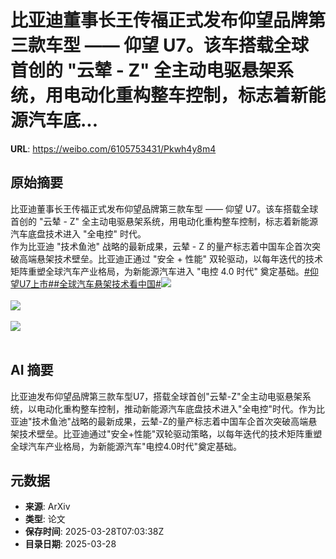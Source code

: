 # 比亚迪董事长王传福正式发布仰望品牌第三款车型 —— 仰望 U7。该车搭载全球首创的 "云辇 - Z" 全主动电驱悬架系统，用电动化重构整车控制，标志着新能源汽车底...

**URL**: https://weibo.com/6105753431/Pkwh4y8m4

## 原始摘要

比亚迪董事长王传福正式发布仰望品牌第三款车型 —— 仰望 U7。该车搭载全球首创的 "云辇 - Z" 全主动电驱悬架系统，用电动化重构整车控制，标志着新能源汽车底盘技术进入 "全电控" 时代。<br>作为比亚迪 "技术鱼池" 战略的最新成果，云辇 - Z 的量产标志着中国车企首次突破高端悬架技术壁垒。比亚迪正通过 "安全 + 性能" 双轮驱动，以每年迭代的技术矩阵重塑全球汽车产业格局，为新能源汽车进入 "电控 4.0 时代" 奠定基础。<a href="https://m.weibo.cn/search?containerid=231522type%3D1%26t%3D10%26q%3D%23%E4%BB%B0%E6%9C%9BU7%E4%B8%8A%E5%B8%82%23&amp;extparam=%23%E4%BB%B0%E6%9C%9BU7%E4%B8%8A%E5%B8%82%23" data-hide=""><span class="surl-text">#仰望U7上市#</span></a><a href="https://m.weibo.cn/search?containerid=231522type%3D1%26t%3D10%26q%3D%23%E5%85%A8%E7%90%83%E6%B1%BD%E8%BD%A6%E6%82%AC%E6%9E%B6%E6%8A%80%E6%9C%AF%E7%9C%8B%E4%B8%AD%E5%9B%BD%23&amp;extparam=%23%E5%85%A8%E7%90%83%E6%B1%BD%E8%BD%A6%E6%82%AC%E6%9E%B6%E6%8A%80%E6%9C%AF%E7%9C%8B%E4%B8%AD%E5%9B%BD%23" data-hide=""><span class="surl-text">#全球汽车悬架技术看中国#</span></a><img style="" src="https://tvax4.sinaimg.cn/large/006Fd7o3ly1hzvsibh7cyj31hc0u0tdc.jpg" referrerpolicy="no-referrer"><br><br><img style="" src="https://tvax2.sinaimg.cn/large/006Fd7o3ly1hzvsibxp9rj31c40u00xf.jpg" referrerpolicy="no-referrer"><br><br><img style="" src="https://tvax4.sinaimg.cn/large/006Fd7o3ly1hzvsica53yj31h40u0adj.jpg" referrerpolicy="no-referrer"><br><br>

## AI 摘要

比亚迪发布仰望品牌第三款车型U7，搭载全球首创"云辇-Z"全主动电驱悬架系统，以电动化重构整车控制，推动新能源汽车底盘技术进入"全电控"时代。作为比亚迪"技术鱼池"战略的最新成果，云辇-Z的量产标志着中国车企首次突破高端悬架技术壁垒。比亚迪通过"安全+性能"双轮驱动策略，以每年迭代的技术矩阵重塑全球汽车产业格局，为新能源汽车"电控4.0时代"奠定基础。

## 元数据

- **来源**: ArXiv
- **类型**: 论文
- **保存时间**: 2025-03-28T07:03:38Z
- **目录日期**: 2025-03-28
